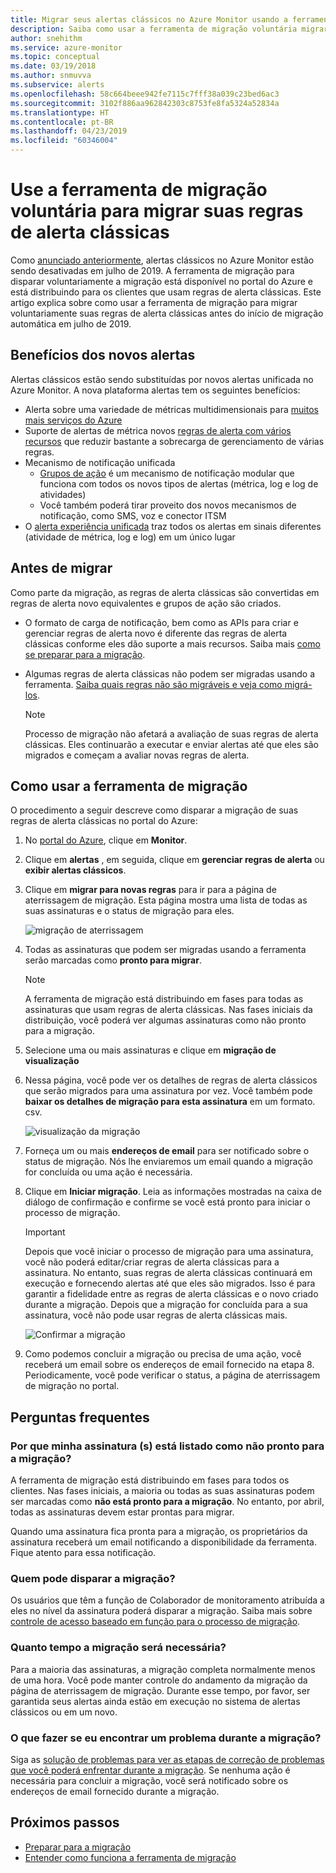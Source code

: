 ```yaml
---
title: Migrar seus alertas clássicos no Azure Monitor usando a ferramenta de migração voluntária
description: Saiba como usar a ferramenta de migração voluntária migrar suas regras de alerta clássicas.
author: snehithm
ms.service: azure-monitor
ms.topic: conceptual
ms.date: 03/19/2018
ms.author: snmuvva
ms.subservice: alerts
ms.openlocfilehash: 58c664beee942fe7115c7fff38a039c23bed6ac3
ms.sourcegitcommit: 3102f886aa962842303c8753fe8fa5324a52834a
ms.translationtype: HT
ms.contentlocale: pt-BR
ms.lasthandoff: 04/23/2019
ms.locfileid: "60346004"
---
```

# <a name="use-the-voluntary-migration-tool-to-migrate-your-classic-alert-rules"></a>Use a ferramenta de migração voluntária para migrar suas regras de alerta clássicas

Como [anunciado anteriormente](monitoring-classic-retirement.md), alertas clássicos no Azure Monitor estão sendo desativadas em julho de 2019. A ferramenta de migração para disparar voluntariamente a migração está disponível no portal do Azure e está distribuindo para os clientes que usam regras de alerta clássicas. Este artigo explica sobre como usar a ferramenta de migração para migrar voluntariamente suas regras de alerta clássicas antes do início de migração automática em julho de 2019.

## <a name="benefits-of-new-alerts"></a>Benefícios dos novos alertas

Alertas clássicos estão sendo substituídas por novos alertas unificada no Azure Monitor. A nova plataforma alertas tem os seguintes benefícios:

- Alerta sobre uma variedade de métricas multidimensionais para [muitos mais serviços do Azure](alerts-metric-near-real-time.md#metrics-and-dimensions-supported)
- Suporte de alertas de métrica novos [regras de alerta com vários recursos](alerts-metric-overview.md#monitoring-at-scale-using-metric-alerts-in-azure-monitor) que reduzir bastante a sobrecarga de gerenciamento de várias regras.
- Mecanismo de notificação unificada
  - [Grupos de ação](action-groups.md) é um mecanismo de notificação modular que funciona com todos os novos tipos de alertas (métrica, log e log de atividades)
  - Você também poderá tirar proveito dos novos mecanismos de notificação, como SMS, voz e conector ITSM
- O [alerta experiência unificada](alerts-overview.md) traz todos os alertas em sinais diferentes (atividade de métrica, log e log) em um único lugar

## <a name="before-you-migrate"></a>Antes de migrar

Como parte da migração, as regras de alerta clássicas são convertidas em regras de alerta novo equivalentes e grupos de ação são criados.

- O formato de carga de notificação, bem como as APIs para criar e gerenciar regras de alerta novo é diferente das regras de alerta clássicas conforme eles dão suporte a mais recursos. Saiba mais [como se preparar para a migração](alerts-prepare-migration.md).

- Algumas regras de alerta clássicas não podem ser migradas usando a ferramenta. [Saiba quais regras não são migráveis e veja como migrá-los](alerts-understand-migration.md#which-classic-alert-rules-can-be-migrated).

    > [!NOTE]
    > Processo de migração não afetará a avaliação de suas regras de alerta clássicas. Eles continuarão a executar e enviar alertas até que eles são migrados e começam a avaliar novas regras de alerta.


## <a name="how-to-use-the-migration-tool"></a>Como usar a ferramenta de migração

O procedimento a seguir descreve como disparar a migração de suas regras de alerta clássicas no portal do Azure:

1. No [portal do Azure](https://portal.azure.com), clique em **Monitor**.

2. Clique em **alertas** , em seguida, clique em **gerenciar regras de alerta** ou **exibir alertas clássicos**.

3. Clique em **migrar para novas regras** para ir para a página de aterrissagem de migração. Esta página mostra uma lista de todas as suas assinaturas e o status de migração para eles.

    ![migração de aterrissagem](media/alerts-migration/migration-landing.png "migre regras")

4. Todas as assinaturas que podem ser migradas usando a ferramenta serão marcadas como **pronto para migrar**.

    > [!NOTE]
    > A ferramenta de migração está distribuindo em fases para todas as assinaturas que usam regras de alerta clássicas. Nas fases iniciais da distribuição, você poderá ver algumas assinaturas como não pronto para a migração.

5. Selecione uma ou mais assinaturas e clique em **migração de visualização**

6. Nessa página, você pode ver os detalhes de regras de alerta clássicos que serão migrados para uma assinatura por vez. Você também pode **baixar os detalhes de migração para esta assinatura** em um formato. csv.

    ![visualização da migração](media/alerts-migration/migration-preview.png "migração de visualização")

7. Forneça um ou mais **endereços de email** para ser notificado sobre o status de migração. Nós lhe enviaremos um email quando a migração for concluída ou uma ação é necessária.

8. Clique em **Iniciar migração**. Leia as informações mostradas na caixa de diálogo de confirmação e confirme se você está pronto para iniciar o processo de migração.

    >[!IMPORTANT]
    > Depois que você iniciar o processo de migração para uma assinatura, você não poderá editar/criar regras de alerta clássicas para a assinatura. No entanto, suas regras de alerta clássicas continuará em execução e fornecendo alertas até que eles são migrados. Isso é para garantir a fidelidade entre as regras de alerta clássicas e o novo criado durante a migração. Depois que a migração for concluída para a sua assinatura, você não pode usar regras de alerta clássicas mais.

    ![Confirmar a migração](media/alerts-migration/migration-confirm.png "confirmar Iniciar migração")

9. Como podemos concluir a migração ou precisa de uma ação, você receberá um email sobre os endereços de email fornecido na etapa 8. Periodicamente, você pode verificar o status, a página de aterrissagem de migração no portal.

## <a name="frequently-asked-questions"></a>Perguntas frequentes

### <a name="why-is-my-subscriptions-listed-as-not-ready-for-migration"></a>**Por que minha assinatura (s) está listado como não pronto para a migração?**

A ferramenta de migração está distribuindo em fases para todos os clientes. Nas fases iniciais, a maioria ou todas as suas assinaturas podem ser marcadas como **não está pronto para a migração**. No entanto, por abril, todas as assinaturas devem estar prontas para migrar.

Quando uma assinatura fica pronta para a migração, os proprietários da assinatura receberá um email notificando a disponibilidade da ferramenta. Fique atento para essa notificação.

### <a name="who-can-trigger-the-migration"></a>**Quem pode disparar a migração?**

Os usuários que têm a função de Colaborador de monitoramento atribuída a eles no nível da assinatura poderá disparar a migração. Saiba mais sobre [controle de acesso baseado em função para o processo de migração](alerts-understand-migration.md#who-can-trigger-the-migration).

### <a name="how-long-is-the-migration-going-to-take"></a>**Quanto tempo a migração será necessária?**

Para a maioria das assinaturas, a migração completa normalmente menos de uma hora. Você pode manter controle do andamento da migração da página de aterrissagem de migração.  Durante esse tempo, por favor, ser garantida seus alertas ainda estão em execução no sistema de alertas clássicos ou em um novo.

### <a name="what-can-i-do-if-i-run-into-an-issue-during-migration"></a>**O que fazer se eu encontrar um problema durante a migração?**

Siga as [solução de problemas para ver as etapas de correção de problemas que você poderá enfrentar durante a migração](alerts-understand-migration.md#common-issues-and-remediations). Se nenhuma ação é necessária para concluir a migração, você será notificado sobre os endereços de email fornecido durante a migração.

## <a name="next-steps"></a>Próximos passos

- [Preparar para a migração](alerts-prepare-migration.md)
- [Entender como funciona a ferramenta de migração](alerts-understand-migration.md)
